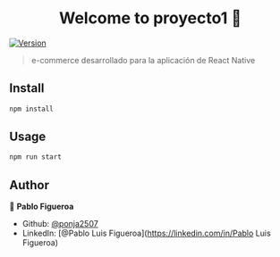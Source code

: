 <h1 align="center">Welcome to proyecto1 👋</h1>
<p>
  <a href="https://www.npmjs.com/package/proyecto1" target="_blank">
    <img alt="Version" src="https://img.shields.io/npm/v/proyecto1.svg">
  </a>
</p>

> e-commerce desarrollado para la aplicación de React Native

## Install

```sh
npm install
```

## Usage

```sh
npm run start
```

## Author

👤 **Pablo Figueroa**

* Github: [@ponja2507](https://github.com/ponja2507)
* LinkedIn: [@Pablo Luis Figueroa](https://linkedin.com/in/Pablo Luis Figueroa)
